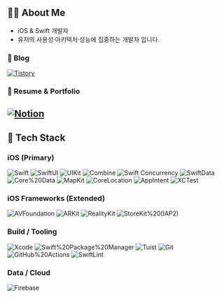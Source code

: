 ## 👨‍💻 About Me
- iOS & Swift 개발자  
- 유저의 사용성·아키텍처·성능에 집중하는 개발자 입니다.

### 📝 Blog
[![Tistory](https://img.shields.io/badge/Tistory-000000?style=for-the-badge&logo=tistory&logoColor=white)](https://xswift.tistory.com/)

### 📄 Resume & Portfolio
[![Notion](https://img.shields.io/badge/Notion-000000?style=for-the-badge&logo=notion&logoColor=white)](https://www.notion.so/profit0124/iOS-26bbcff0a832808a9f78daf75eb7fcd2?source=copy_link)
---
## 🧰 Tech Stack

### iOS (Primary)
![Swift](https://img.shields.io/badge/Swift-F05138?style=for-the-badge&logo=swift&logoColor=white)
![SwiftUI](https://img.shields.io/badge/SwiftUI-0D96F6?style=for-the-badge&logo=swift&logoColor=white)
![UIKit](https://img.shields.io/badge/UIKit-2396F3?style=for-the-badge&logo=apple&logoColor=white)
![Combine](https://img.shields.io/badge/Combine-4B8BF5?style=for-the-badge&logo=swift&logoColor=white)
![Swift Concurrency](https://img.shields.io/badge/Swift%20Concurrency-000000?style=for-the-badge&logo=swift&logoColor=white)
![SwiftData](https://img.shields.io/badge/SwiftData-0D96F6?style=for-the-badge&logo=swift&logoColor=white)
![Core%20Data](https://img.shields.io/badge/Core%20Data-1E90FF?style=for-the-badge&logo=apple&logoColor=white)
![MapKit](https://img.shields.io/badge/MapKit-0A84FF?style=for-the-badge&logo=apple&logoColor=white)
![CoreLocation](https://img.shields.io/badge/CoreLocation-34C759?style=for-the-badge&logo=apple&logoColor=white)
![AppIntent](https://img.shields.io/badge/AppIntent-000000?style=for-the-badge&logo=apple&logoColor=white)
![XCTest](https://img.shields.io/badge/XCTest-1D1D1F?style=for-the-badge&logo=apple&logoColor=white)

### iOS Frameworks (Extended)
![AVFoundation](https://img.shields.io/badge/AVFoundation-FF2D55?style=for-the-badge&logo=apple&logoColor=white)
![ARKit](https://img.shields.io/badge/ARKit-0A84FF?style=for-the-badge&logo=apple&logoColor=white)
![RealityKit](https://img.shields.io/badge/RealityKit-30D158?style=for-the-badge&logo=apple&logoColor=white)
![StoreKit%20(IAP2)](https://img.shields.io/badge/StoreKit%20(IAP2)-FF9500?style=for-the-badge&logo=apple&logoColor=white)

### Build / Tooling
![Xcode](https://img.shields.io/badge/Xcode-147EFB?style=for-the-badge&logo=xcode&logoColor=white)
![Swift%20Package%20Manager](https://img.shields.io/badge/Swift%20Package%20Manager-FA7343?style=for-the-badge&logo=swift&logoColor=white)
![Tuist](https://img.shields.io/badge/Tuist-0F8CFF?style=for-the-badge&logo=tuist&logoColor=white)
![Git](https://img.shields.io/badge/Git-F05032?style=for-the-badge&logo=git&logoColor=white)
![GitHub%20Actions](https://img.shields.io/badge/GitHub%20Actions-2088FF?style=for-the-badge&logo=githubactions&logoColor=white)
![SwiftLint](https://img.shields.io/badge/SwiftLint-9B59B6?style=for-the-badge&logo=swift&logoColor=white)

### Data / Cloud
![Firebase](https://img.shields.io/badge/Firebase-FFCA28?style=for-the-badge&logo=firebase&logoColor=black)
